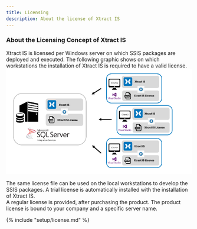 ```yaml
---
title: Licensing
description: About the license of Xtract IS
---
```



<!---Xtract IS cannot be used outside SSIS,
which is why an SQL Server license is required, even if the SQL Server database is not used.-->

<!---
| Component   | ERP | BW | Enterprise <br> License | Ultimate <br> License |
|-------------|:-----:|:----:|:--------------------:|:------------------:|
| Table       | R   | R  | X                  | X                |
| BAPI        | R/W  | R/W | X                  | X                |
| Query       | R   |    | X                  | X                |
| ABAP Report | R   |    |                    | X                |
| DeltaQ      | R   | R  |                    | X                |
| BW Cube     |     | R  | X                  | X                |
| Hierarchy   |     | R  |                    | X                |
| OHS         |     | R  |                    | X                |
| BW Loader   |     | W  |                    | X                | 
| ODP         | R | R |  | X |
-->


### About the Licensing Concept of Xtract IS

Xtract IS is licensed per Windows server on which SSIS packages are deployed and executed. 
The following graphic shows on which workstations the installation of Xtract IS is required to have a valid license.   
![client_Server_architecture_xis_final](../../assets/images/xis/documentation/setup/client_server_xis.png)<br>

The same license file can be used on the local workstations to develop the SSIS packages.
A trial license is automatically installed with the installation of Xtract IS. <br>
A regular license is provided, after purchasing the product. The product license is bound to your company and a specific server name. 

{% include "setup/license.md" %}


